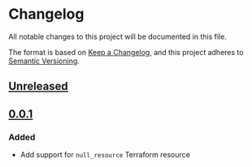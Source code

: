 # Changelog

All notable changes to this project will be documented in this file.

The format is based on [Keep a Changelog](https://keepachangelog.com/en/1.0.0/),
and this project adheres to [Semantic Versioning](https://semver.org/spec/v2.0.0.html).

## [Unreleased]

## [0.0.1]

### Added

- Add support for `null_resource` Terraform resource

[unreleased]: https://github.com/mineiros-io/terraform-google-subnetwork-iam/compare/v0.0.1...HEAD
<!-- [0.0.2]: https://github.com/mineiros-io/terraform-google-subnetwork-iam/compare/v0.0.1...v0.0.2 -->
[0.0.1]: https://github.com/mineiros-io/terraform-google-subnetwork-iam/releases/tag/v0.0.1
